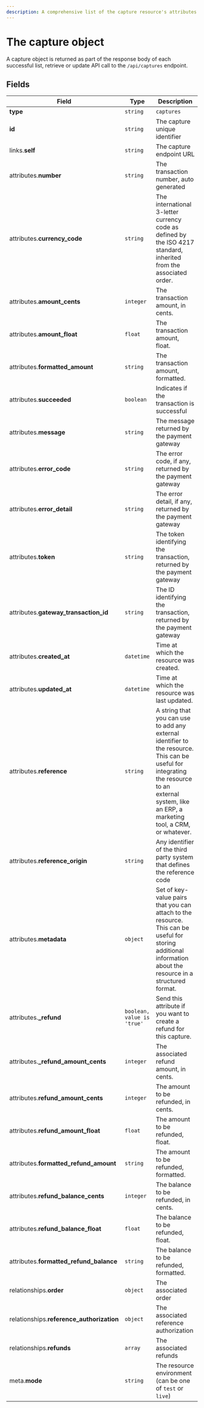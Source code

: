 ```yaml
---
description: A comprehensive list of the capture resource's attributes and relationships
---
```


# The capture object

A capture object is returned as part of the response body of each successful list, retrieve or update API call to the `/api/captures` endpoint.

## Fields

| Field          | Type     | Description                                  |
| -------------- | -------- | -------------------------------------------- |
| **type**       | `string` | `captures`                        |
| **id**         | `string` | The capture unique identifier  |
| links.**self** | `string` | The capture endpoint URL       |
| attributes.**number** | `string` | The transaction number, auto generated |
| attributes.**currency_code** | `string` | The international 3-letter currency code as defined by the ISO 4217 standard, inherited from the associated order. |
| attributes.**amount_cents** | `integer` | The transaction amount, in cents. |
| attributes.**amount_float** | `float` | The transaction amount, float. |
| attributes.**formatted_amount** | `string` | The transaction amount, formatted. |
| attributes.**succeeded** | `boolean` | Indicates if the transaction is successful |
| attributes.**message** | `string` | The message returned by the payment gateway |
| attributes.**error_code** | `string` | The error code, if any, returned by the payment gateway |
| attributes.**error_detail** | `string` | The error detail, if any, returned by the payment gateway |
| attributes.**token** | `string` | The token identifying the transaction, returned by the payment gateway |
| attributes.**gateway_transaction_id** | `string` | The ID identifying the transaction, returned by the payment gateway |
| attributes.**created_at** | `datetime` | Time at which the resource was created. |
| attributes.**updated_at** | `datetime` | Time at which the resource was last updated. |
| attributes.**reference** | `string` | A string that you can use to add any external identifier to the resource. This can be useful for integrating the resource to an external system, like an ERP, a marketing tool, a CRM, or whatever. |
| attributes.**reference_origin** | `string` | Any identifier of the third party system that defines the reference code |
| attributes.**metadata** | `object` | Set of key-value pairs that you can attach to the resource. This can be useful for storing additional information about the resource in a structured format. |
| attributes.**_refund** | `boolean, value is 'true'` | Send this attribute if you want to create a refund for this capture. |
| attributes.**_refund_amount_cents** | `integer` | The associated refund amount, in cents. |
| attributes.**refund_amount_cents** | `integer` | The amount to be refunded, in cents. |
| attributes.**refund_amount_float** | `float` | The amount to be refunded, float. |
| attributes.**formatted_refund_amount** | `string` | The amount to be refunded, formatted. |
| attributes.**refund_balance_cents** | `integer` | The balance to be refunded, in cents. |
| attributes.**refund_balance_float** | `float` | The balance to be refunded, float. |
| attributes.**formatted_refund_balance** | `string` | The balance to be refunded, formatted. |
| relationships.**order** | `object` | The associated order |
| relationships.**reference_authorization** | `object` | The associated reference authorization |
| relationships.**refunds** | `array` | The associated refunds |
| meta.**mode** | `string` | The resource environment \(can be one of `test` or `live`\) |

